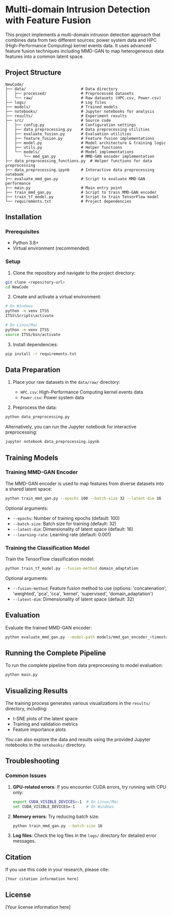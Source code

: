 # Multi-domain Intrusion Detection with Feature Fusion

This project implements a multi-domain intrusion detection approach that combines data from two different sources: power system data and HPC (High-Performance Computing) kernel events data. It uses advanced feature fusion techniques including MMD-GAN to map heterogeneous data features into a common latent space.

## Project Structure

```
NewCode/
├── data/                        # Data directory
│   ├── processed/               # Preprocessed datasets
│   └── raw/                     # Raw datasets (HPC.csv, Power.csv)
├── logs/                        # Log files
├── models/                      # Trained models
├── notebooks/                   # Jupyter notebooks for analysis
├── results/                     # Experiment results
├── src/                         # Source code
│   ├── config.py                # Configuration settings
│   ├── data_preprocessing.py    # Data preprocessing utilities
│   ├── evaluate_fusion.py       # Evaluation utilities
│   ├── feature_fusion.py        # Feature fusion implementations
│   ├── model.py                 # Model architecture & training logic
│   ├── utils.py                 # Helper functions
│   └── models/                  # Model implementations
│       └── mmd_gan.py           # MMD-GAN encoder implementation
├── data_preprocessing_functions.py  # Helper functions for data preprocessing
├── data_preprocessing.ipynb     # Interactive data preprocessing notebook
├── evaluate_mmd_gan.py          # Script to evaluate MMD-GAN performance
├── main.py                      # Main entry point
├── train_mmd_gan.py             # Script to train MMD-GAN encoder
├── train_tf_model.py            # Script to train TensorFlow model
└── requirements.txt             # Project dependencies
```

## Installation

### Prerequisites

- Python 3.8+
- Virtual environment (recommended)

### Setup

1. Clone the repository and navigate to the project directory:

```bash
git clone <repository-url>
cd NewCode
```

2. Create and activate a virtual environment:

```bash
# On Windows
python -m venv ITSS
ITSS\Scripts\activate

# On Linux/Mac
python -m venv ITSS
source ITSS/bin/activate
```

3. Install dependencies:

```bash
pip install -r requirements.txt
```

## Data Preparation

1. Place your raw datasets in the `data/raw/` directory:
   - `HPC.csv`: High-Performance Computing kernel events data
   - `Power.csv`: Power system data

2. Preprocess the data:

```bash
python data_preprocessing.py
```

Alternatively, you can run the Jupyter notebook for interactive preprocessing:

```bash
jupyter notebook data_preprocessing.ipynb
```

## Training Models

### Training MMD-GAN Encoder

The MMD-GAN encoder is used to map features from diverse datasets into a shared latent space:

```bash
python train_mmd_gan.py --epochs 100 --batch-size 32 --latent-dim 16
```

Optional arguments:
- `--epochs`: Number of training epochs (default: 100)
- `--batch-size`: Batch size for training (default: 32)
- `--latent-dim`: Dimensionality of latent space (default: 16)
- `--learning-rate`: Learning rate (default: 0.001)

### Training the Classification Model

Train the TensorFlow classification model:

```bash
python train_tf_model.py --fusion-method domain_adaptation
```

Optional arguments:
- `--fusion-method`: Feature fusion method to use (options: 'concatenation', 'weighted', 'pca', 'cca', 'kernel', 'supervised', 'domain_adaptation')
- `--latent-dim`: Dimensionality of latent space (default: 32)

## Evaluation

Evaluate the trained MMD-GAN encoder:

```bash
python evaluate_mmd_gan.py --model-path models/mmd_gan_encoder_<timestamp>.h5
```

## Running the Complete Pipeline

To run the complete pipeline from data preprocessing to model evaluation:

```bash
python main.py
```

## Visualizing Results

The training process generates various visualizations in the `results/` directory, including:
- t-SNE plots of the latent space
- Training and validation metrics
- Feature importance plots

You can also explore the data and results using the provided Jupyter notebooks in the `notebooks/` directory.

## Troubleshooting

### Common Issues

1. **GPU-related errors**: If you encounter CUDA errors, try running with CPU only:
   ```bash
   export CUDA_VISIBLE_DEVICES=-1  # On Linux/Mac
   set CUDA_VISIBLE_DEVICES=-1     # On Windows
   ```

2. **Memory errors**: Try reducing batch size:
   ```bash
   python train_mmd_gan.py --batch-size 16
   ```

3. **Log files**: Check the log files in the `logs/` directory for detailed error messages.

## Citation

If you use this code in your research, please cite:

```
[Your citation information here]
```

## License

[Your license information here]